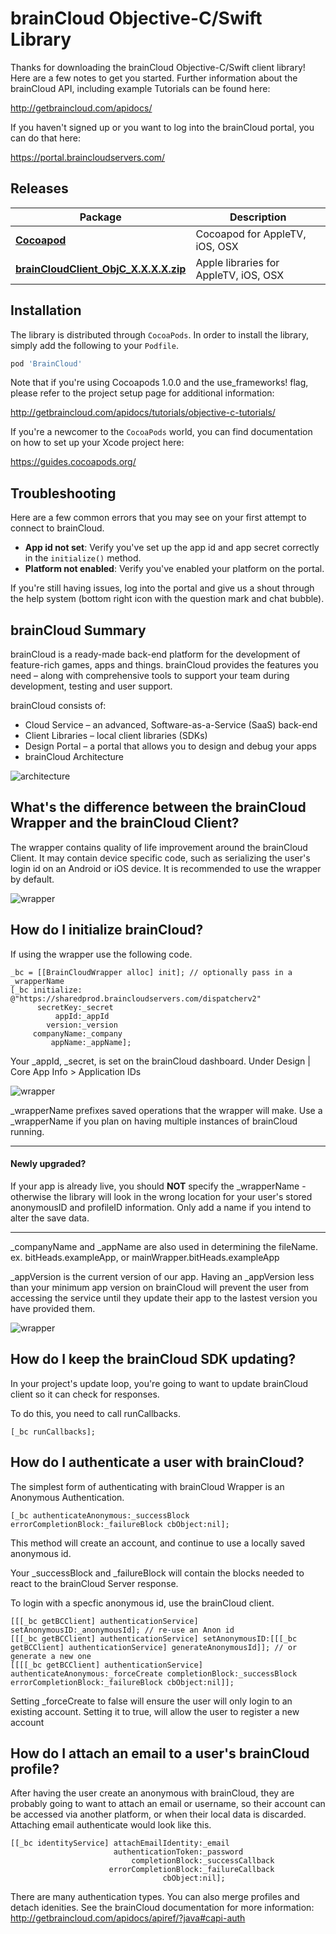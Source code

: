 # brainCloud Objective-C/Swift Library

Thanks for downloading the brainCloud Objective-C/Swift client library! Here are a few notes to get you started. Further information about the brainCloud API, including example Tutorials can be found here:

http://getbraincloud.com/apidocs/

If you haven't signed up or you want to log into the brainCloud portal, you can do that here:

https://portal.braincloudservers.com/

## Releases

Package | Description
 ---- | ----
[**Cocoapod**](https://cocoapods.org/pods/BrainCloud) | 	Cocoapod for AppleTV, iOS, OSX
[**brainCloudClient_ObjC_X.X.X.X.zip**](https://github.com/getbraincloud/braincloud-objc/releases) | Apple libraries for AppleTV, iOS, OSX


## Installation

The library is distributed through `CocoaPods`. In order to install the library, simply add the following to your `Podfile`.

```ruby
pod 'BrainCloud'
```

Note that if you're using Cocoapods 1.0.0 and the use_frameworks! flag, please refer to the project setup page for additional information:

http://getbraincloud.com/apidocs/tutorials/objective-c-tutorials/

If you're a newcomer to the `CocoaPods` world, you can find documentation on how to set up your Xcode project here:

https://guides.cocoapods.org/

## Troubleshooting

Here are a few common errors that you may see on your first attempt to connect to brainCloud.

- **App id not set**: Verify you've set up the app id and app secret correctly in the `initialize()` method.
- **Platform not enabled**: Verify you've enabled your platform on the portal.

If you're still having issues, log into the portal and give us a shout through the help system (bottom right icon with the question mark and chat bubble).

## brainCloud Summary

brainCloud is a ready-made back-end platform for the development of feature-rich games, apps and things. brainCloud provides the features you need – along with comprehensive tools to support your team during development, testing and user support.

brainCloud consists of:
- Cloud Service – an advanced, Software-as-a-Service (SaaS) back-end
- Client Libraries – local client libraries (SDKs)
- Design Portal – a portal that allows you to design and debug your apps
- brainCloud Architecture

![architecture](/Screenshots/bc-architecture.png?raw=true)

## What's the difference between the brainCloud Wrapper and the brainCloud Client?
The wrapper contains quality of life improvement around the brainCloud Client. It may contain device specific code, such as serializing the user's login id on an Android or iOS device.
It is recommended to use the wrapper by default.

![wrapper](/Screenshots/bc-wrapper.png?raw=true)

## How do I initialize brainCloud?
If using the wrapper use the following code.
```objective_c
_bc = [[BrainCloudWrapper alloc] init]; // optionally pass in a _wrapperName
[_bc initialize: @"https://sharedprod.braincloudservers.com/dispatcherv2"
      secretKey:_secret
          appId:_appId
        version:_version
     companyName:_company
         appName:_appName];
```
Your _appId, _secret, is set on the brainCloud dashboard. Under Design | Core App Info > Application IDs

![wrapper](/Screenshots/bc-ids.png?raw=true)

_wrapperName prefixes saved operations that the wrapper will make. Use a _wrapperName if you plan on having multiple instances of brainCloud running.


----------------

#### Newly upgraded?
If your app is already live, you should **NOT** specify the _wrapperName - otherwise the library will look in the wrong location for your user's stored anonymousID and profileID information. Only add a name if you intend to alter the save data.

---------------


_companyName and _appName are also used in determining the fileName. ex. bitHeads.exampleApp, or mainWrapper.bitHeads.exampleApp

_appVersion is the current version of our app. Having an _appVersion less than your minimum app version on brainCloud will prevent the user from accessing the service until they update their app to the lastest version you have provided them.

![wrapper](/Screenshots/bc-minVersions.png?raw=true)

## How do I keep the brainCloud SDK updating?
In your project's update loop, you're going to want to update brainCloud client so it can check for responses.

To do this, you need to call runCallbacks.

```objective_c
[_bc runCallbacks];
```

## How do I authenticate a user with brainCloud?
The simplest form of authenticating with brainCloud Wrapper is an Anonymous Authentication.
```objective_c
[_bc authenticateAnonymous:_successBlock errorCompletionBlock:_failureBlock cbObject:nil];
```
This method will create an account, and continue to use a locally saved anonymous id.

Your _successBlock and _failureBlock will contain the blocks needed to react to the brainCloud Server response.



To login with a specfic anonymous id, use the brainCloud client.
```objective_c
[[[_bc getBCClient] authenticationService] setAnonymousID:_anonymousId]; // re-use an Anon id
[[[_bc getBCClient] authenticationService] setAnonymousID:[[[_bc getBCClient] authenticationService] generateAnonymousId]]; // or generate a new one
[[[[_bc getBCClient] authenticationService] authenticateAnonymous:_forceCreate completionBlock:_successBlock errorCompletionBlock:_failureBlock cbObject:nil]];
```
Setting _forceCreate to false will ensure the user will only login to an existing account. Setting it to true, will allow the user to register a new account

## How do I attach an email to a user's brainCloud profile?
After having the user create an anonymous with brainCloud, they are probably going to want to attach an email or username, so their account can be accessed via another platform, or when their local data is discarded.
Attaching email authenticate would look like this.
```objective_c
[[_bc identityService] attachEmailIdentity:_email
                       authenticationToken:_password
                           completionBlock:_successCallback
                      errorCompletionBlock:_failureCallback
                                  cbObject:nil];
```
There are many authentication types. You can also merge profiles and detach idenities. See the brainCloud documentation for more information:
http://getbraincloud.com/apidocs/apiref/?java#capi-auth
